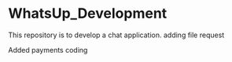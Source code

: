 # WhatsUp_Development
This repository is to develop a chat application.
adding file request


Added payments coding 
